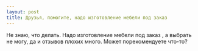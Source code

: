 ```yaml
---
layout: post 
title: Друзья, помогите, надо изготовление мебели под заказ ‌‌ 
--- 
```

Не знаю, что делать. Надо изготовление мебели под заказ ‌‌, а выбрать не могу, да и отзывов плохих много. Может порекомендуете что-то?
